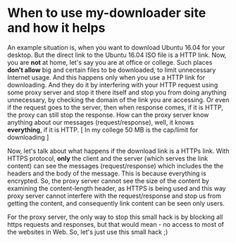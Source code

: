 # When to use my-downloader site and how it helps

An example situation is, when you want to download Ubuntu 16.04 for your desktop. But the direct link to the Ubuntu 16.04 ISO file is a HTTP link. Now, you are **not** at home, let's say you are at office or college. Such places **don't allow** big and certain files to be downloaded, to limit unnecessary Internet usage. And this happens only when you use a HTTP link for downloading. And they do it by interfering with your HTTP request using some proxy server and stop it there itself and stop you from doing anything unnecessary, by checking the domain of the link you are accessing. Or even if the request goes to the server, then when response comes, if it is HTTP, the proxy can still stop the response. How can the proxy server know anything about our messages (request/response), well, it knows **everything**, if it is HTTP. [ In my college 50 MB is the cap/limit for downloading ]

Now, let's talk about what happens if the download link is a HTTPs link. With HTTPS protocol, **only** the client and the server (which serves the link content) can see the messages (request/response) which includes the the headers and the body of the message. This is because everything is encrypted. So, the proxy server cannot see the size of the content by examining the content-length header, as HTTPS is being used and this way proxy server cannot interfere with the request/response and stop us from getting the content, and consequently link content can be seen only users.

For the proxy server, the only way to stop this small hack is by blocking all https requests and responses, but that would mean - no access to most of the websites in Web. So, let's just use this small hack ;)
